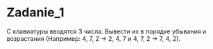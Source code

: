 # Zadanie_1
С клавиатуры вводятся 3 числа. Вывести их в порядке убывания и возрастания (Например: 4, 7, 2 → 2, 4, 7 и 4, 7, 2 → 7, 4, 2).
